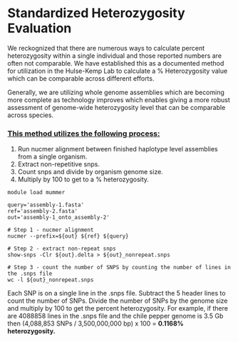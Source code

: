 # Standardized Heterozygosity Evaluation

We reckognized that there are numerous ways to calculate percent heterozygosity within a single individual and those reported numbers are often not comparable. We have established this as a documented method for utilization in the Hulse-Kemp Lab to calculate a % Heterozygosity value which can be comparable across different efforts.

Generally, we are utilizing whole genome assemblies which are becoming more complete as technology improves which enables giving a more robust assessment of genome-wide heterozygosity level that can be comparable across species.

### <ins>This method utilizes the following process:</ins>

1. Run nucmer alignment between finished haplotype level assemblies from a single organism.
2. Extract non-repetitive snps.
3. Count snps and divide by organism genome size.
4. Multiply by 100 to get to a % heterozygosity.

```
module load mummer

query='assembly-1.fasta'
ref='assembly-2.fasta'
out='assembly-1_onto_assembly-2'

# Step 1 - nucmer alignment
nucmer --prefix=${out} ${ref} ${query}

# Step 2 - extract non-repeat snps
show-snps -Clr ${out}.delta > ${out}_nonrepeat.snps

# Step 3 - count the number of SNPS by counting the number of lines in the .snps file 
wc -l ${out}_nonrepeat.snps
```
Each SNP is on a single line in the .snps file. Subtract the 5 header lines to count the number of SNPs. Divide the number of SNPs by the genome size and multiply by 100 to get the percent heterozygosity. For example, if there are 4088858 lines in the .snps file and the chile pepper genome is 3.5 Gb then (4,088,853 SNPs / 3,500,000,000 bp) x 100 = **0.1168% heterozygosity.**
